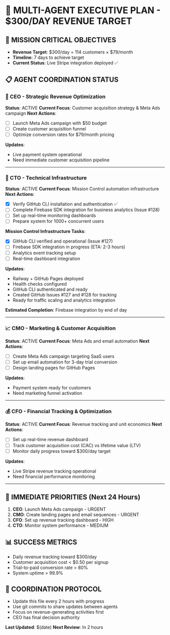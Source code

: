 # 🚀 MULTI-AGENT EXECUTIVE PLAN - $300/DAY REVENUE TARGET

## 🎯 MISSION CRITICAL OBJECTIVES
- **Revenue Target**: $300/day = 114 customers × $79/month
- **Timeline**: 7 days to achieve target
- **Current Status**: Live Stripe integration deployed ✅

## 📋 AGENT COORDINATION STATUS

### 🔴 CEO - Strategic Revenue Optimization
**Status**: ACTIVE
**Current Focus**: Customer acquisition strategy & Meta Ads campaign
**Next Actions**:
- [ ] Launch Meta Ads campaign with $50 budget
- [ ] Create customer acquisition funnel
- [ ] Optimize conversion rates for $79/month pricing

**Updates**:
- Live payment system operational
- Need immediate customer acquisition pipeline

---

### 🔧 CTO - Technical Infrastructure
**Status**: ACTIVE
**Current Focus**: Mission Control automation infrastructure
**Next Actions**:
- [x] Verify GitHub CLI installation and authentication ✅
- [ ] Complete Firebase SDK integration for business analytics (Issue #128)
- [ ] Set up real-time monitoring dashboards
- [ ] Prepare system for 1000+ concurrent users

**Mission Control Infrastructure Tasks**:
- [x] GitHub CLI verified and operational (Issue #127)
- [ ] Firebase SDK integration in progress (ETA: 2-3 hours)
- [ ] Analytics event tracking setup
- [ ] Real-time dashboard integration

**Updates**:
- Railway + GitHub Pages deployed
- Health checks configured
- GitHub CLI authenticated and ready
- Created GitHub Issues #127 and #128 for tracking
- Ready for traffic scaling and analytics integration

**Estimated Completion**: Firebase integration by end of day

---

### 📈 CMO - Marketing & Customer Acquisition
**Status**: ACTIVE
**Current Focus**: Meta Ads and email automation
**Next Actions**:
- [ ] Create Meta Ads campaign targeting SaaS users
- [ ] Set up email automation for 3-day trial conversion
- [ ] Design landing pages for GitHub Pages

**Updates**:
- Payment system ready for customers
- Need marketing funnel activation

---

### 💰 CFO - Financial Tracking & Optimization
**Status**: ACTIVE
**Current Focus**: Revenue tracking and unit economics
**Next Actions**:
- [ ] Set up real-time revenue dashboard
- [ ] Track customer acquisition cost (CAC) vs lifetime value (LTV)
- [ ] Monitor daily progress toward $300/day target

**Updates**:
- Live Stripe revenue tracking operational
- Need financial performance monitoring

---

## 🎯 IMMEDIATE PRIORITIES (Next 24 Hours)

1. **CEO**: Launch Meta Ads campaign - URGENT
2. **CMO**: Create landing pages and email sequences - URGENT
3. **CFO**: Set up revenue tracking dashboard - HIGH
4. **CTO**: Monitor system performance - MEDIUM

## 📊 SUCCESS METRICS
- Daily revenue tracking toward $300/day
- Customer acquisition cost < $0.50 per signup
- Trial-to-paid conversion rate > 80%
- System uptime > 99.9%

## 🔄 COORDINATION PROTOCOL
- Update this file every 2 hours with progress
- Use git commits to share updates between agents
- Focus on revenue-generating activities first
- CEO has final decision authority

**Last Updated**: $(date)
**Next Review**: In 2 hours
